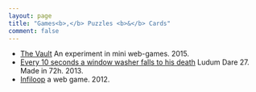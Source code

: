 ```yaml
---
layout: page
title: "Games<b>,</b> Puzzles <b>&</b> Cards"
comment: false
---
```


- [The Vault](https://fserb.com/vault) An experiment in mini web-games. 2015.
- [Every 10 seconds a window washer falls to his death](https://fserb.com/gamejams/ld27)
Ludum Dare 27. Made in 72h. 2013.
- [Infiloop](https://fserb.com/infiloop/) a web game. 2012.

